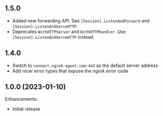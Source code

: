 ## 1.5.0

- Added new forwarding API. See `[Session].ListenAndForward` and `[Session].ListenAndServeHTTP`. 
- Deprecates `WithHTTPServer` and `WithHTTPHandler`. Use `[Session].ListenAndServeHTTP` instead.

## 1.4.0

- Switch to `connect.ngrok-agent.com:443` as the default server address
- Add nicer error types that expose the ngrok error code

## 1.0.0 (2023-01-10)

Enhancements:
* Initial release
